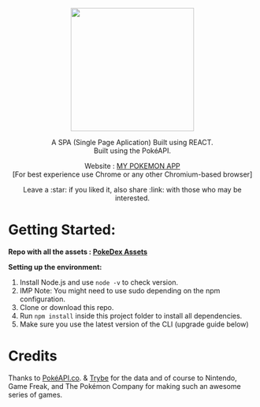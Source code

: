 <p align="center">
  <a href="https://pokemon-side-project-9y5gnyfi3-murilorsv14.vercel.app/"><img src="https://raw.githubusercontent.com/HybridShivam/pokedex-angular-app/master/pokedex.png" width="250px"></a>
  
  
</p>

<p align="center">
      A SPA (Single Page Aplication) Built using REACT.
      <br>
      Built using the PokéAPI.
  
   <p align="center">Website : <a href="https://pokemon-side-project-9y5gnyfi3-murilorsv14.vercel.app/">MY POKEMON APP</a><br>[For best experience use Chrome or any other Chromium-based browser]</p>
</p>

<p align="center">Leave a :star: if you liked it, also share :link: with those who may be interested.<p>
  
# Getting Started:

**Repo with all the assets : [PokeDex Assets](https://github.com/murilorsv14)**

**Setting up the environment:**
1. Install Node.js and use `node -v` to check version.
1. IMP Note: You might need to use sudo depending on the npm configuration.
1. Clone or download this repo.
1. Run `npm install` inside this project folder to install all dependencies.
1. Make sure you use the latest version of the CLI (upgrade guide below)

# Credits
Thanks to [PokéAPI.co](https://github.com/PokeAPI/pokeapi). & [Trybe](https://www.betrybe.com/) for the data and of course to Nintendo, Game Freak, and The Pokémon Company for making such an awesome series of games.
